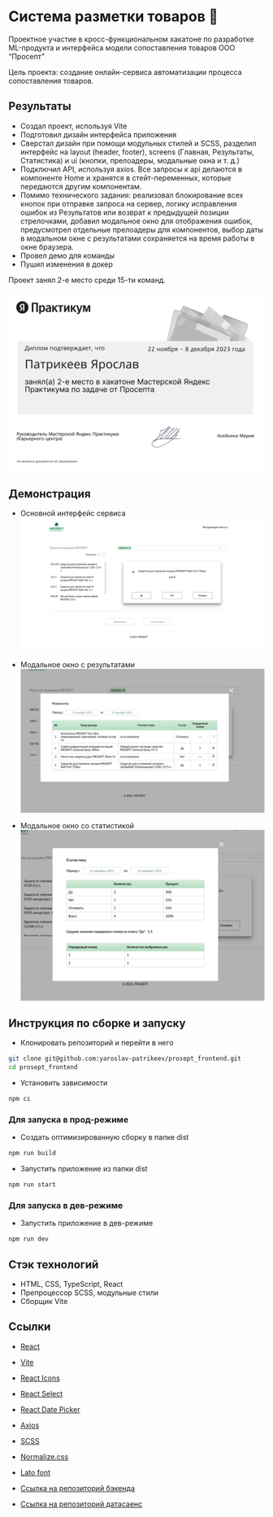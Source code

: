 # Система разметки товаров 🪩

Проектное участие в кросс-функциональном хакатоне по разработке ML-продукта и интерфейса модели сопоставления товаров ООО “Просепт”

Цель проекта: создание онлайн-сервиса автоматизации процесса сопоставления товаров.

## Результаты

- Создал проект, используя Vite
- Подготовил дизайн интерфейса приложения
- Сверстал дизайн при помощи модульных стилей и SCSS, разделил интерфейс на layout (header, footer), screens (Главная, Результаты, Статистика) и ui (кнопки, прелоадеры, модальные окна и т. д.)
- Подключил API, используя axios. Все запросы к api делаются в компоненте Home и хранятся в стейт-переменных, которые передаются другим компонентам.
- Помимо технического задания: реализовал блокирование всех кнопок при отправке запроса на сервер, логику исправления ошибок из Результатов или возврат к предыдущей позиции стрелочками, добавил модальное окно для отображения ошибок, предусмотрел отдельные прелоадеры для компонентов, выбор даты в модальном окне с результатами сохраняется на время работы в окне браузера.
- Провел демо для команды
- Пушил изменения в докер

Проект занял 2-е место среди 15-ти команд.

<img src="https://github.com/yaroslav-patrikeev/prosept_frontend/blob/main/diploma.png" style="width: 500px">

## Демонстрация

- Основной интерфейс сервиса
![Основной интерфейс сервиса](https://github.com/yaroslav-patrikeev/prosept_frontend/blob/main/Main.PNG)

- Модальное окно с результатами
![Модальное окно с результатами](https://github.com/yaroslav-patrikeev/prosept_frontend/blob/main/Results.PNG)

- Модальное окно со статистикой
![Модальное окно со статистикой](https://github.com/yaroslav-patrikeev/prosept_frontend/blob/main/Statistic.PNG)
  
## Инструкция по сборке и запуску

- Клонировать репозиторий и перейти в него

```sh
git clone git@github.com:yaroslav-patrikeev/prosept_frontend.git
cd prosept_frontend
```

- Установить зависимости

```sh
npm ci
```

### Для запуска в прод-режиме

- Создать оптимизированную сборку в папке dist

```sh
npm run build
```

- Запустить приложение из папки dist

```sh
npm run start
```

### Для запуска в дев-режиме

- Запустить приложение в дев-режиме

```sh
npm run dev
```

## Стэк технологий

- HTML, CSS, TypeScript, React
- Препроцессор SCSS, модульные стили
- Сборщик Vite

## Ссылки

- [React](https://react.dev/)
- [Vite](https://vite-docs-ru.vercel.app/)
- [React Icons](https://react-icons.github.io/react-icons/)
- [React Select](https://react-select.com/)
- [React Date Picker](https://reactdatepicker.com/)
- [Axios](https://axios-http.com/ru/docs/intro)
- [SCSS](https://www.npmjs.com/package/scss)
- [Normalize.css](https://necolas.github.io/normalize.css/)
- [Lato font](https://fonts.google.com/specimen/Lato)

- [Ссылка на репозиторий бэкенда](https://github.com/Anastasia7Si/project_backend)
- [Ссылка на репозиторий датасаенс](https://github.com/BAR2LEHI/prosept_competition_2023)
